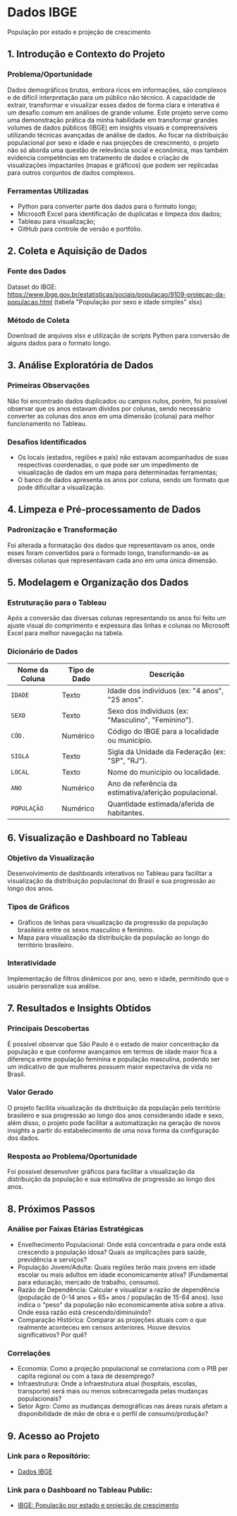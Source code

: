# Dados IBGE
População por estado e projeção de crescimento

## 1. Introdução e Contexto do Projeto

### Problema/Oportunidade
Dados demográficos brutos, embora ricos em informações, são complexos e de difícil interpretação para um público não técnico. A capacidade de extrair, transformar e visualizar esses dados de forma clara e interativa é um desafio comum em análises de grande volume. Este projeto serve como uma demonstração prática da minha habilidade em transformar grandes volumes de dados públicos (IBGE) em insights visuais e compreensíveis utilizando técnicas avançadas de análise de dados. Ao focar na distribuição populacional por sexo e idade e nas projeções de crescimento, o projeto não só aborda uma questão de relevância social e econômica, mas também evidencia competências em tratamento de dados e criação de visualizações impactantes (mapas e gráficos) que podem ser replicadas para outros conjuntos de dados complexos.

### Ferramentas Utilizadas
- Python para converter parte dos dados para o formato longo;
- Microsoft Excel para identificação de duplicatas e limpeza dos dados;
- Tableau para visualização;
- GitHub para controle de versão e portfólio.

## 2. Coleta e Aquisição de Dados

### Fonte dos Dados
Dataset do IBGE: https://www.ibge.gov.br/estatisticas/sociais/populacao/9109-projecao-da-populacao.html (tabela "População por sexo e idade simples" xlsx)

### Método de Coleta
Download de arquivos xlsx e utilização de scripts Python para conversão de alguns dados para o formato longo.

## 3. Análise Exploratória de Dados

### Primeiras Observações
Não foi encontrado dados duplicados ou campos nulos, porém, foi possível observar que os anos estavam dividos por colunas, sendo necessário converter as colunas dos anos em uma dimensão (coluna) para melhor funcionamento no Tableau.

### Desafios Identificados
- Os locais (estados, regiões e país) não estavam acompanhados de suas respectivas coordenadas, o que pode ser um impedimento de visualização de dados em um mapa para determinadas ferramentas;
- O banco de dados apresenta os anos por coluna, sendo um formato que pode dificultar a visualização.

## 4. Limpeza e Pré-processamento de Dados
   
### Padronização e Transformação
Foi alterada a formatação dos dados que representavam os anos, onde esses foram convertidos para o formado longo, transformando-se as diversas colunas que representavam cada ano em uma única dimensão.

## 5. Modelagem e Organização dos Dados

### Estruturação para o Tableau
Após a conversão das diversas colunas representando os anos foi feito um ajuste visual do comprimento e expessura das linhas e colunas no Microsoft Excel para melhor navegação na tabela.

### Dicionário de Dados

| Nome da Coluna | Tipo de Dado | Descrição                                                   |
| -------------- | ------------ | ----------------------------------------------------------- |
| `IDADE`        | Texto        | Idade dos indivíduos (ex: "4 anos", "25 anos". |
| `SEXO`         | Texto        | Sexo dos indivíduos (ex: "Masculino", "Feminino").          |
| `CÓD.`         | Numérico     | Código do IBGE para a localidade ou município.              |
| `SIGLA`        | Texto        | Sigla da Unidade da Federação (ex: "SP", "RJ").             |
| `LOCAL`        | Texto        | Nome do município ou localidade.                            |
| `ANO`          | Numérico     | Ano de referência da estimativa/aferição populacional.               |
| `POPULAÇÃO`    | Numérico     | Quantidade estimada/aferida de habitantes.                  |

## 6. Visualização e Dashboard no Tableau

### Objetivo da Visualização
Desenvolvimento de dashboards interativos no Tableau para facilitar a visualização da distribuição populacional do Brasil e sua progressão ao longo dos anos.

### Tipos de Gráficos
- Gráficos de linhas para visualização da progressão da população brasileira entre os sexos masculino e feminino.
- Mapa para visualização da distribuição da população ao longo do território brasileiro.
  
### Interatividade
Implementação de filtros dinâmicos por ano, sexo e idade, permitindo que o usuário personalize sua análise.

## 7. Resultados e Insights Obtidos
   
### Principais Descobertas
É possível observar que São Paulo é o estado de maior concentração da população e que conforme avançamos em termos de idade maior fica a diferença entre população feminina e população masculina, podendo ser um indicativo de que mulheres possuem maior expectaviva de vida no Brasil.

### Valor Gerado
O projeto facilita visualização da distribuição da população pelo território brasileiro e sua progressão ao longo dos anos considerando idade e sexo, além disso, o projeto pode facilitar a automatização na geração de novos insights a partir do estabelecimento de uma nova forma da configuração dos dados.

### Resposta ao Problema/Oportunidade
Foi possível desenvolver gráficos para facilitar a visualização da distribuição da população e sua estimativa de progressão ao longo dos anos.

## 8. Próximos Passos 

### Análise por Faixas Etárias Estratégicas
- Envelhecimento Populacional: Onde está concentrada e para onde está crescendo a população idosa? Quais as implicações para saúde, previdência e serviços?
- População Jovem/Adulta: Quais regiões terão mais jovens em idade escolar ou mais adultos em idade economicamente ativa? (Fundamental para educação, mercado de trabalho, consumo).
- Razão de Dependência: Calcular e visualizar a razão de dependência (população de 0-14 anos + 65+ anos / população de 15-64 anos). Isso indica o "peso" da população não economicamente ativa sobre a ativa. Onde essa razão está crescendo/diminuindo?
- Comparação Histórica: Comparar as projeções atuais com o que realmente aconteceu em censos anteriores. Houve desvios significativos? Por quê?

### Correlações
- Economia: Como a projeção populacional se correlaciona com o PIB per capita regional ou com a taxa de desemprego?
- Infraestrutura: Onde a infraestrutura atual (hospitais, escolas, transporte) será mais ou menos sobrecarregada pelas mudanças populacionais?
- Setor Agro: Como as mudanças demográficas nas áreas rurais afetam a disponibilidade de mão de obra e o perfil de consumo/produção?

## 9. Acesso ao Projeto

### Link para o Repositório: 
- [Dados IBGE](https://github.com/WalterMatheus/Dados_IBGE)

### Link para o Dashboard no Tableau Public:
  
- [IBGE: População por estado e projeção de crescimento](https://public.tableau.com/app/profile/walter.matheus.alves.ribeiro/viz/IBGEPopulaoporestadoeprojeodecrescimento/Painel1)
